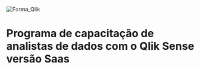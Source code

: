 ![Forma_Qlik](https://github.com/ademarionobre/QlikSense/assets/92057489/9ed484fc-cccf-4ab8-b10f-65780c5038b8)  
# Programa de capacitação de analistas de dados com o Qlik Sense versão Saas
